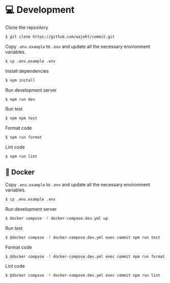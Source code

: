# 💻 Development

Clone the repository

```bash
$ git clone https://github.com/wajeht/commit.git
```

Copy `.env.example` to `.env` and update all the necessary environment variables.

```bash
$ cp .env.example .env
```

Install dependencies

```bash
$ npm install
```

Run development server

```bash
$ npm run dev
```

Run test

```bash
$ npm npm test
```

Format code

```bash
$ npm run format
```

Lint code

```bash
$ npm run lint
```

## 🐳 Docker

Copy `.env.example` to `.env` and update all the necessary environment variables.

```bash
$ cp .env.example .env
```

Run development server

```bash
$ docker compose -f docker-compose.dev.yml up

```

Run test

```bash
$ @docker compose -f docker-compose.dev.yml exec commit npm run test

```

Format code

```bash
$ @docker compose -f docker-compose.dev.yml exec commit npm run format
```

Lint code

```bash
$ @docker compose -f docker-compose.dev.yml exec commit npm run lint
```
